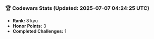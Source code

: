 ### 🏆 Codewars Stats (Updated: 2025-07-07 04:24:25 UTC)

- **Rank:** 8 kyu
- **Honor Points:** 3
- **Completed Challenges:** 1
